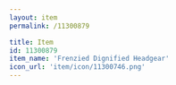 ```yaml
---
layout: item
permalink: /11300879

title: Item
id: 11300879
item_name: 'Frenzied Dignified Headgear'
icon_url: 'item/icon/11300746.png'
---
```

